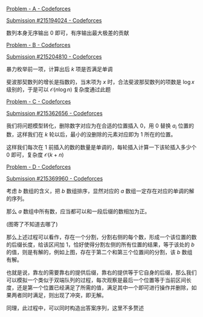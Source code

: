 [Problem - A - Codeforces](https://codeforces.com/contest/1853/problem/A)

[Submission #215194024 - Codeforces](https://codeforces.com/contest/1853/submission/215194024)

数列本身无序输出 $0$ 即可，有序输出最大极差的贡献

[Problem - B - Codeforces](https://codeforces.com/contest/1853/problem/B)

[Submission #215204810 - Codeforces](https://codeforces.com/contest/1853/submission/215204810)

暴力枚举前一项，计算出后 $k$ 项是否满足单调

斐波那契数列的增长是指数的，当末项为 $x$ 时，合法斐波那契数列的项数是 $\log x$ 级别的，于是可以 $\mathcal{O}(n\log n)$ 复杂度通过此题

[Problem - C - Codeforces](https://codeforces.com/contest/1853/problem/C)

[Submission #215362656 - Codeforces](https://codeforces.com/contest/1853/submission/215362656)

我们将问题模型转化，删除数字对应为在合适的位置插入 $0$，用 $0$ 替换 $a_i$ 位置的数，这样我们在 $k$ 轮以后，最小的没删除的元素对应即为 $1$ 所在的位置。

这样我们每次在 $1$ 前插入的数的数量是单调的，每轮插入计算一下该轮插入多少个 $0$ 即可，复杂度 $\mathcal O(k + n)$

[Problem - D - Codeforces](https://codeforces.com/contest/1853/problem/D)

[Submission #215369960 - Codeforces](https://codeforces.com/contest/1853/submission/215369960)

考虑 $b$ 数组的含义，把 $b$ 数组排序，显然对应的 $a$ 数组一定存在对应的单调的解的序列。

那么 $a$ 数组中所有数，应当都可以和一段后缀的数相加为正。

(图寄了不知道去哪了)

那么上述过程可以看作，存在一个分割，分割右侧的每个数，形成一个该位置的数的后缀长度，给该区间加 $1$，恰好使得分割左侧的所有位置的结果，等于该处的 $b$ 的值，则是有解的，例如上图，存在于第二个和第三个位置间的分割，该 $b$ 数组有解。

也就是说，靠左的需要靠右的提供后缀，靠右的提供等于它自身的后缀，那么我们可以模拟一个类似于双端队列的过程，每次观察是最后一个位置等于当前区间长度，还是第一个位置已经满足了所需的值，满足其中一个即可进行操作并删除，如果两者同时满足，则出现了冲突，即无解。

同理，此过程中，可以同时构造出答案序列，这里不多赘述

